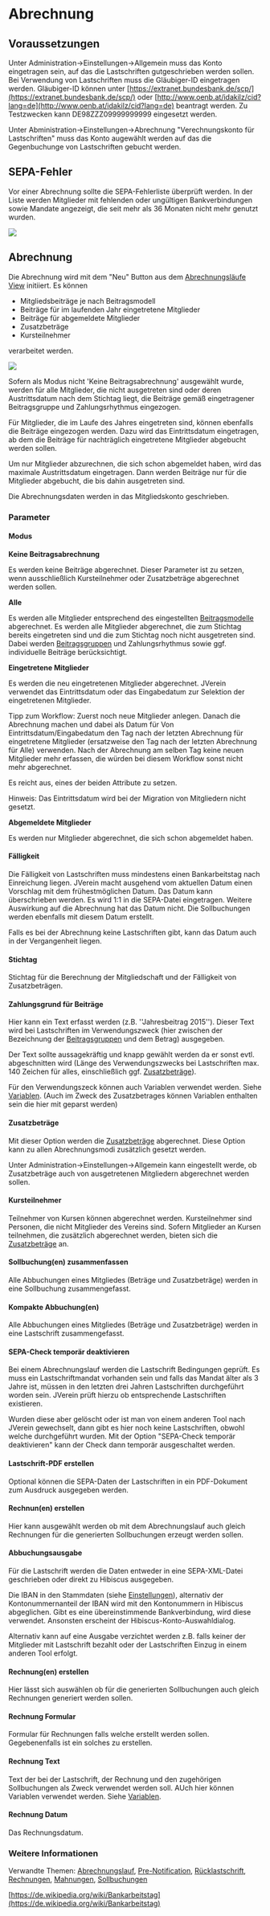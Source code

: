 # Abrechnung

## Voraussetzungen

Unter Administration->Einstellungen->Allgemein muss das Konto eingetragen sein, auf das die Lastschriften gutgeschrieben werden sollen. Bei Verwendung von Lastschriften muss die Gläubiger-ID eingetragen werden. Gläubiger-ID können unter [https://extranet.bundesbank.de/scp/](https://extranet.bundesbank.de/scp/) oder [http://www.oenb.at/idakilz/cid?lang=de](http://www.oenb.at/idakilz/cid?lang=de) beantragt werden. Zu Testzwecken kann DE98ZZZ09999999999 eingesetzt werden.

Unter Abministration->Einstellungen->Abrechnung "Verechnungskonto für Lastschriften" muss das Konto augewählt werden auf das die Gegenbuchunge von Lastschriften gebucht werden.

## SEPA-Fehler

Vor einer Abrechnung sollte die SEPA-Fehlerliste überprüft werden. In der Liste werden Mitglieder mit fehlenden oder ungültigen Bankverbindungen sowie Mandate angezeigt, die seit mehr als 36 Monaten nicht mehr genutzt wurden.

![](img/SepaFehlerView.png)

## Abrechnung

Die Abrechnung wird mit dem "Neu" Button aus dem [Abrechnungsläufe View](abrechnungslauf.md) initiiert. Es können

* Mitgliedsbeiträge je nach Beitragsmodell
* Beiträge für im laufenden Jahr eingetretene Mitglieder
* Beiträge für abgemeldete Mitglieder
* Zusatzbeträge
* Kursteilnehmer

verarbeitet werden.

![](img/AbrechnungView.png)

Sofern als Modus nicht 'Keine Beitragsabrechnung' ausgewählt wurde, werden für alle Mitglieder, die nicht ausgetreten sind oder deren Austrittsdatum nach dem Stichtag liegt, die Beiträge gemäß eingetragener Beitragsgruppe und Zahlungsrhythmus eingezogen.

Für Mitglieder, die im Laufe des Jahres eingetreten sind, können ebenfalls die Beiträge eingezogen werden. Dazu wird das Eintrittsdatum eingetragen, ab dem die Beiträge für nachträglich eingetretene Mitglieder abgebucht werden sollen.

Um nur Mitglieder abzurechnen, die sich schon abgemeldet haben, wird das maximale Austrittsdatum eingetragen. Dann werden Beiträge nur für die Mitglieder abgebucht, die bis dahin ausgetreten sind.

Die Abrechnungsdaten werden in das Mitgliedskonto geschrieben.

### Parameter

#### Modus <a href="#abrechnungsmodus" id="abrechnungsmodus"></a>

**Keine Beitragsabrechnung**

Es werden keine Beiträge abgerechnet. Dieser Parameter ist zu setzen, wenn ausschließlich Kursteilnehmer oder Zusatzbeträge abgerechnet werden sollen.

**Alle**

Es werden alle Mitglieder entsprechend des eingestellten [Beitragsmodelle](../../../allgemein/beitragsmodelle.md) abgerechnet. Es werden alle Mitglieder abgerechnet, die zum Stichtag bereits eingetreten sind und die zum Stichtag noch nicht ausgetreten sind. Dabei werden [Beitragsgruppen](../administration/mitglieder/beitragsgruppen.md) und Zahlungsrhythmus sowie ggf. individuelle Beiträge berücksichtigt.

**Eingetretene Mitglieder**

Es werden die neu eingetretenen Mitglieder abgerechnet. JVerein verwendet das Eintrittsdatum oder das Eingabedatum zur Selektion der eingetretenen Mitglieder.

Tipp zum Workflow: Zuerst noch neue Mitglieder anlegen. Danach die Abrechnung machen und dabei als Datum für Von Eintrittsdatum/Eingabedatum den Tag nach der letzten Abrechnung für eingetretene Mitglieder (ersatzweise den Tag nach der letzten Abrechnung für Alle) verwenden. Nach der Abrechnung am selben Tag keine neuen Mitglieder mehr erfassen, die würden bei diesem Workflow sonst nicht mehr abgerechnet.

Es reicht aus, eines der beiden Attribute zu setzen.

Hinweis: Das Eintrittsdatum wird bei der Migration von Mitgliedern nicht gesetzt.

**Abgemeldete Mitglieder**

Es werden nur Mitglieder abgerechnet, die sich schon abgemeldet haben.

#### Fälligkeit

Die Fälligkeit von Lastschriften muss mindestens einen Bankarbeitstag nach Einreichung liegen. JVerein macht ausgehend vom aktuellen Datum einen Vorschlag mit dem frühestmöglichen Datum. Das Datum kann überschrieben werden. Es wird 1:1 in die SEPA-Datei eingetragen. Weitere Auswirkung auf die Abrechnung hat das Datum nicht. Die Sollbuchungen werden ebenfalls mit diesem Datum erstellt.

Falls es bei der Abrechnung keine Lastschriften gibt, kann das Datum auch in der Vergangenheit liegen.

#### Stichtag

Stichtag für die Berechnung der Mitgliedschaft und der Fälligkeit von Zusatzbeträgen.

#### Zahlungsgrund für Beiträge

Hier kann ein Text erfasst werden (z.B. ''Jahresbeitrag 2015''). Dieser Text wird bei Lastschriften im Verwendungszweck (hier zwischen der Bezeichnung der [Beitragsgruppen](../administration/mitglieder/beitragsgruppen.md) und dem Betrag) ausgegeben.

Der Text sollte aussagekräftig und knapp gewählt werden da er sonst evtl. abgeschnitten wird (Länge des Verwendungszwecks bei Lastschriften max. 140 Zeichen für alles, einschließlich ggf. [Zusatzbeträge](../mitglieder/zusatzbetrage.md)).

Für den Verwendungszeck können auch Variablen verwendet werden. Siehe [Variablen](../../../sonstiges/variable.md). (Auch im Zweck des Zusatzbetrages können Variablen enthalten sein die hier mit geparst werden)

#### Zusatzbeträge

Mit dieser Option werden die [Zusatzbeträge](../mitglieder/zusatzbetrage.md) abgerechnet. Diese Option kann zu allen Abrechnungsmodi zusätzlich gesetzt werden.

Unter Administration->Einstellungen->Allgemein kann eingestellt werde, ob Zusatzbeträge auch von ausgetretenen Mitgliedern abgerechnet werden sollen.

#### Kursteilnehmer

Teilnehmer von Kursen können abgerechnet werden. Kursteilnehmer sind Personen, die nicht Mitglieder des Vereins sind. Sofern Mitglieder an Kursen teilnehmen, die zusätzlich abgerechnet werden, bieten sich die [Zusatzbeträge](../mitglieder/zusatzbetrage.md) an.

#### Sollbuchung(en) zusammenfassen

Alle Abbuchungen eines Mitgliedes (Beträge und Zusatzbeträge) werden in eine Sollbuchung zusammengefasst.

#### Kompakte Abbuchung(en)

Alle Abbuchungen eines Mitgliedes (Beträge und Zusatzbeträge) werden in eine Lastschrift zusammengefasst.

#### SEPA-Check temporär deaktivieren

Bei einem Abrechnungslauf werden die Lastschrift Bedingungen geprüft. Es muss ein Lastschriftmandat vorhanden sein und falls das Mandat älter als 3 Jahre ist, müssen in den letzten drei Jahren Lastschriften durchgeführt worden sein. JVerein prüft hierzu ob entsprechende Lastschriften existieren.

Wurden diese aber gelöscht oder ist man von einem anderen Tool nach JVerein gewechselt, dann gibt es hier noch keine Lastschriften, obwohl welche durchgeführt wurden. Mit der Option "SEPA-Check temporär deaktivieren" kann der Check dann temporär ausgeschaltet werden.

#### Lastschrift-PDF erstellen

Optional können die SEPA-Daten der Lastschriften in ein PDF-Dokument zum Ausdruck ausgegeben werden.

#### Rechnun(en) erstellen

Hier kann ausgewählt werden ob mit dem Abrechnungslauf auch gleich Rechnungen für die generierten Sollbuchungen erzeugt werden sollen.

#### Abbuchungsausgabe

Für die Lastschrift werden die Daten entweder in eine SEPA-XML-Datei geschrieben oder direkt zu Hibiscus ausgegeben.

Die IBAN in den Stammdaten (siehe [Einstellungen](../administration/einstellungen/allgemein.md)), alternativ der Kontonummernanteil der IBAN wird mit den Kontonummern in Hibiscus abgeglichen. Gibt es eine übereinstimmende Bankverbindung, wird diese verwendet. Ansonsten erscheint der Hibiscus-Konto-Auswahldialog.

Alternativ kann auf eine Ausgabe verzichtet werden z.B. falls keiner der Mitglieder mit Lastschrift bezahlt oder der Lastschriften Einzug in einem anderen Tool erfolgt.

#### Rechnung(en) erstellen

Hier lässt sich auswählen ob für die generierten Sollbuchungen auch gleich Rechnungen generiert werden sollen.

#### Rechnung Formular

Formular für Rechnungen falls welche erstellt werden sollen. Gegebenenfalls ist ein solches zu erstellen.

#### Rechnung Text

Text der bei der Lastschrift, der Rechnung und den zugehörigen Sollbuchungen als Zweck verwendet werden soll. AUch hier können Variablen verwendet werden. Siehe [Variablen](../../../sonstiges/variable.md).

#### Rechnung Datum

Das Rechnungsdatum.

### Weitere Informationen

Verwandte Themen: [Abrechnungslauf](abrechnungslauf.md), [Pre-Notification](../druckmail/pre-notification.md), [Rücklastschrift](rucklastschrift.md), [Rechnungen](../druckmail/rechnungen.md), [Mahnungen](../druckmail/mahnungen.md), [Sollbuchungen](../mitglieder/mitgliedskonto.md)

[https://de.wikipedia.org/wiki/Bankarbeitstag](https://de.wikipedia.org/wiki/Bankarbeitstag)
